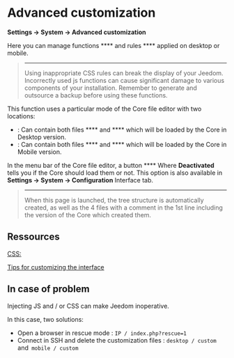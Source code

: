 # Advanced customization
**Settings → System → Advanced customization**

Here you can manage functions **** and rules **** applied on desktop or mobile.

> ****
>
> Using inappropriate CSS rules can break the display of your Jeedom. Incorrectly used js functions can cause significant damage to various components of your installation. Remember to generate and outsource a backup before using these functions.

This function uses a particular mode of the Core file editor with two locations:

-  : Can contain both files **** and **** which will be loaded by the Core in Desktop version.
-  : Can contain both files **** and **** which will be loaded by the Core in Mobile version.

In the menu bar of the Core file editor, a button **** Where **Deactivated** tells you if the Core should load them or not. This option is also available in **Settings → System → Configuration** Interface tab.

> ****
>
> When this page is launched, the tree structure is automatically created, as well as the 4 files with a comment in the 1st line including the version of the Core which created them.

## Ressources

[CSS: ](https://developer.mozilla.org/en-US/docs/Web/CSS)

[](https://developer.mozilla.org/en-US/docs/Web/JavaScript)

[Tips for customizing the interface](https://kiboost.github.io/jeedom_docs/jeedomV4Tips/Interface/)

## In case of problem

Injecting JS and / or CSS can make Jeedom inoperative.

In this case, two solutions:

- Open a browser in rescue mode : `IP / index.php?rescue=1`
- Connect in SSH and delete the customization files : `desktop / custom` and` mobile / custom`

